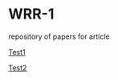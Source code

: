 # WRR-1
repository of papers for article<br>

[Test1](https://utapwels.github.io/WRR-1/README.md)<br>

[Test2](https://utapwels.github.io/WRR-1/pdfTest.pdf)
